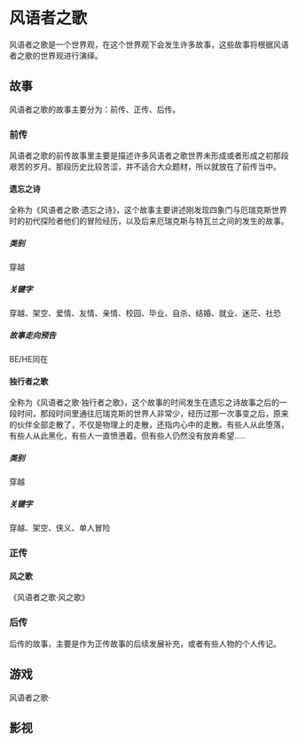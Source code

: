 # 风语者之歌

风语者之歌是一个世界观，在这个世界观下会发生许多故事，这些故事将根据风语者之歌的世界观进行演绎。

## 故事

风语者之歌的故事主要分为：前传、正传、后传。

### 前传

风语者之歌的前传故事里主要是描述许多风语者之歌世界未形成或者形成之初那段艰苦的岁月。那段历史比较苦涩，并不适合大众题材，所以就放在了前传当中。

#### 遗忘之诗

全称为《风语者之歌·遗忘之诗》，这个故事主要讲述刚发现四象门与厄瑞克斯世界时的初代探险者他们的冒险经历，以及后来厄瑞克斯与特瓦兰之间的发生的故事。

##### 类别

穿越

##### 关键字

穿越、架空、爱情、友情、亲情、校园、毕业、自杀、结婚、就业、迷茫、社恐

##### 故事走向预告

BE/HE同在

#### 独行者之歌

全称为《风语者之歌·独行者之歌》，这个故事的时间发生在遗忘之诗故事之后的一段时间，那段时间里通往厄瑞克斯的世界人非常少，经历过那一次事变之后，原来的伙伴全部走散了，不仅是物理上的走散，还指内心中的走散。有些人从此堕落，有些人从此黑化，有些人一直愤懑着。但有些人仍然没有放弃希望.....

##### 类别

穿越

##### 关键字

穿越、架空、侠义、单人冒险

### 正传

#### 风之歌

《风语者之歌·风之歌》

### 后传

后传的故事，主要是作为正传故事的后续发展补充，或者有些人物的个人传记。

## 游戏

风语者之歌·

## 影视